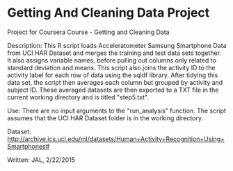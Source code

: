 # Getting And Cleaning Data Project
Project for Coursera Course - Getting and Cleaning Data


 Description:         This R script loads Acceleratometer Samsung Smartphone Data from UCI HAR Dataset
                      and merges the training and test data sets together. It also assigns variable
                      names, before pulling out columns only related to standard deviation and means.
                      This script also joins the activity ID to the activity label for each row of
                      data using the sqldf library. After tidying this data set, the script then 
                      averages each column but grouped by activity and subject ID. These averaged 
                      datasets are then exported to a TXT file in the current working directory and
                      is titled "step5.txt".

 Use:                 There are no input arguments to the "run_analysis" function.
                      The script assumes that the UCI HAR Dataset folder is in the
                      working directory.

Dataset:              http://archive.ics.uci.edu/ml/datasets/Human+Activity+Recognition+Using+Smartphones#

Written:             JAL, 2/22/2015


